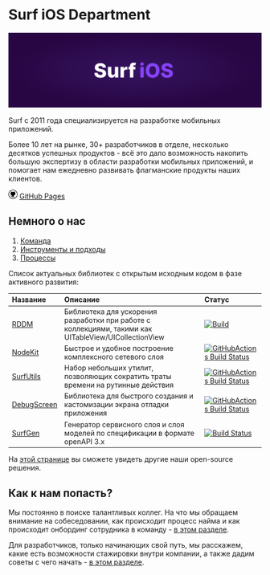 # Surf iOS Department

<img src="img/ios-department-logo.svg" class="site-logo">

Surf c 2011 года специализируется на разработке мобильных приложений.

Более 10 лет на рынке, 30+ разработчиков в отделе, несколько десятков успешных продуктов - всё это дало возможность накопить большую экспертизу в области разработки мобильных приложений, и помогает нам ежедневно развивать флагманские продукты наших клиентов.

<img src="img/github-icon.svg" width="18" height="18"> [GitHub Pages](https://surfstudio.github.io/Surf-iOS-Developers/)

## Немного о нас

1. [Команда](Docs/team.md)
2. [Инструменты и подходы](Docs/tech-stack/techStack.md)
3. [Процессы](Docs/processes.md)

Список актуальных библиотек с открытым исходным кодом в фазе активного развития:

| Название | Описание | Статус |
| :--- | :--- | :--- |
| [RDDM](https://github.com/surfstudio/ReactiveDataDisplayManager) | Библиотека для ускорения разработки при работе с коллекциями, такими как UITableView/UICollectionView | [![Build](https://github.com/surfstudio/ReactiveDataDisplayManager/actions/workflows/Build.yml/badge.svg)](https://github.com/surfstudio/ReactiveDataDisplayManager/actions/workflows/Build.yml) |
| [NodeKit](https://github.com/surfstudio/NodeKit) | Быстрое и удобное построение комплексного сетевого слоя | [![GitHubActions Build Status](https://github.com/surfstudio/NodeKit/workflows/CI/badge.svg)](https://github.com/surfstudio/NodeKit/actions) |
| [SurfUtils](https://github.com/surfstudio/iOS-Utils) | Набор небольших утилит, позволяющих сократить траты времени на рутинные действия | [![GitHubActions Build Status](https://github.com/surfstudio/iOS-Utils/workflows/CI/badge.svg)](https://github.com/surfstudio/iOS-Utils/actions) |
| [DebugScreen](https://github.com/surfstudio/debug-screen-ios) | Библиотека для быстрого создания и кастомизации экрана отладки приложения | [![GitHubActions Build Status](https://github.com/surfstudio/debug-screen-ios/workflows/CI/badge.svg)](https://github.com/surfstudio/debug-screen-ios/actions) |
| [SurfGen](https://github.com/surfstudio/SurfGen) | Генератор сервисного слоя и слоя моделей по спецификации в формате openAPI 3.x | [![Build Status](https://github.com/surfstudio/SurfGen/workflows/release/badge.svg)](https://github.com/surfstudio/SurfGen/actions) |

На [этой странице](Docs/tech-stack/open-source.md) вы сможете увидеть другие наши open-source решения.

## Как к нам попасть?

Мы постоянно в поиске талантливых коллег. На что мы обращаем внимание на собеседовании, как происходит процесс найма и как происходит онбординг сотрудника в команду - [в этом разделе](Docs/Hiring/hiring.md).

Для разработчиков, только начинающих свой путь, мы расскажем, какие есть возможности стажировки внутри компании, а также дадим советы с чего начать - [в этом разделе](Docs/Hiring/students.md).